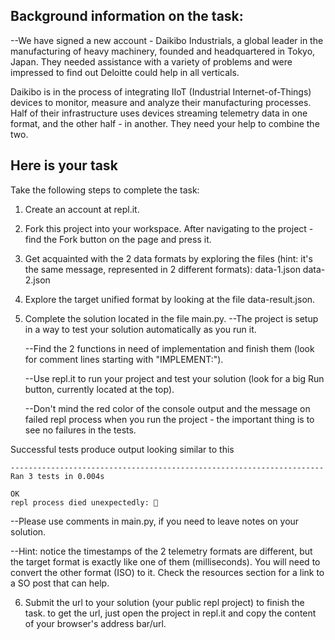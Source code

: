 ## Background information on the task:
--We have signed a new account - Daikibo Industrials, a global leader in the manufacturing of heavy machinery, founded and headquartered in Tokyo, Japan. They needed assistance with a variety of problems and were impressed to find out Deloitte could help in all verticals.

Daikibo is in the process of integrating IIoT (Industrial Internet-of-Things) devices to monitor, measure and analyze their manufacturing processes. Half of their infrastructure uses devices streaming telemetry data in one format, and the other half - in another. They need your help to combine the two.

## Here is your task
Take the following steps to complete the task:

1. Create an account at repl.it.
2. Fork this project into your workspace.
After navigating to the project - find the Fork button on the page and press it.
3. Get acquainted with the 2 data formats by exploring the files (hint: it's the same message, represented in 2 different formats):
   data-1.json
   data-2.json
4. Explore the target unified format by looking at the file data-result.json.
5. Complete the solution located in the file main.py.
    --The project is setup in a way to test your solution automatically as you run it.

    --Find the 2 functions in need of implementation and finish them (look for comment lines starting with "IMPLEMENT:").

    --Use repl.it to run your project and test your solution (look for a big Run button, currently located at the top).

    --Don't mind the red color of the console output and the message on failed repl process when you run the project - the important thing is to see no failures in the tests.

Successful tests produce output looking similar to this
```
----------------------------------------------------------------------
Ran 3 tests in 0.004s

OK
repl process died unexpectedly: 
```
  --Please use comments in main.py, if you need to leave notes on your solution.

  --Hint: notice the timestamps of the 2 telemetry formats are different, but the target format is exactly like one of them (milliseconds). You will need to convert the other format (ISO) to it. Check the resources section for a link to a SO post that can help.

 6. Submit the url to your solution (your public repl project) to finish the task.
to get the url, just open the project in repl.it and copy the content of your browser's address bar/url.
